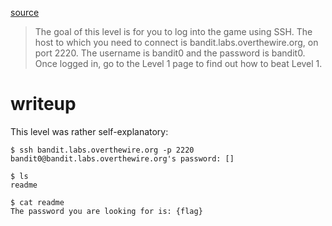 [source](https://overthewire.org/wargames/bandit/bandit0.html)
> The goal of this level is for you to log into the game using SSH. The host to which you need to connect is bandit.labs.overthewire.org, on port 2220. The username is bandit0 and the password is bandit0. Once logged in, go to the Level 1 page to find out how to beat Level 1.

# writeup
This level was rather self-explanatory:
```
$ ssh bandit.labs.overthewire.org -p 2220
bandit0@bandit.labs.overthewire.org's password: []

$ ls
readme

$ cat readme
The password you are looking for is: {flag}
```

